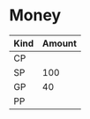 # Money
| Kind | Amount |
| ---- | ------ |
| CP   |        |
| SP   | 100    | 
| GP   | 40       |
| PP   |        |

